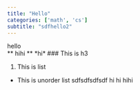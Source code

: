```yaml
---
title: "Hello"
categories: ['math', 'cs']
subtitle: "sdfhello2"
---
```


<div>hello</div>
** hihi **
*hi*
### This is h3

1. This is list

* This is unorder list
sdfsdfsdfsdf
    hi
    hi
    hihi
